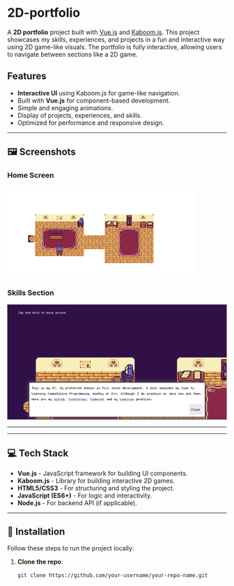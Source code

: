 # 2D-portfolio

A **2D portfolio** project built with [Vue.js](https://vuejs.org/) and [Kaboom.js](https://kaboomjs.com/). This project showcases my skills, experiences, and projects in a fun and interactive way using 2D game-like visuals. The portfolio is fully interactive, allowing users to navigate between sections like a 2D game.

## Features
- **Interactive UI** using Kaboom.js for game-like navigation.
- Built with **Vue.js** for component-based development.
- Simple and engaging animations.
- Display of projects, experiences, and skills.
- Optimized for performance and responsive design.

---

## 🖼️ Screenshots

### Home Screen
![Home Screen](./public/map.png)

<!-- ### Projects Section
![Projects Section](insert-your-screenshot-link-here) -->

### Skills Section
![Skills Section](./public/skills_section.png)

---

<!-- ## 🚀 Demo

Check out the live version of the portfolio here: [Live Demo](insert-demo-link-here) -->

---

## 💻 Tech Stack

- **Vue.js** - JavaScript framework for building UI components.
- **Kaboom.js** - Library for building interactive 2D games.
- **HTML5/CSS3** - For structuring and styling the project.
- **JavaScript (ES6+)** - For logic and interactivity.
- **Node.js** - For backend API (if applicable).

---

## 🔧 Installation

Follow these steps to run the project locally:

1. **Clone the repo**:
   ```bash
   git clone https://github.com/your-username/your-repo-name.git
